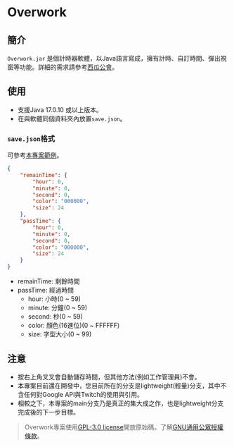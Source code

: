 # Overwork

## 簡介
`Overwork.jar` 是個計時器軟體，以Java語言寫成，擁有計時、自訂時間、彈出視窗等功能。詳細的需求請參考[西瓜公會](https://discord.com/channels/495159997206888448/1288354364636794941/1288354715838582784)。

## 使用
- 支援Java 17.0.10 或以上版本。
- 在與軟體同個資料夾內放置`save.json`。
### `save.json`格式
可參考[本專案範例](https://github.com/AlexCai2019/Overwork/blob/lightweight/save.json)。
```json
{
	"remainTime": {
		"hour": 0,
		"minute": 0,
		"second": 0,
		"color": "000000",
		"size": 24
	},
	"passTime": {
		"hour": 0,
		"minute": 0,
		"second": 0,
		"color": "000000",
		"size": 24
	}
}
```
- remainTime: 剩餘時間
- passTime: 經過時間
    - hour: 小時(0 ~ 59)
    - minute: 分鐘(0 ~ 59)
    - second: 秒(0 ~ 59)
    - color: 顏色(16進位)(0 ~ FFFFFF)
    - size: 字型大小(0 ~ 99)

## 注意
- 按右上角叉叉會自動儲存時間，但其他方法(例如工作管理員)不會。
- 本專案目前還在開發中，您目前所在的分支是lightweight(輕量)分支，其中不含任何對Google API與Twitch的使用與引用。
- 相較之下，本專案的main分支乃是真正的集大成之作，也是lightweight分支完成後的下一步目標。

> Overwork專案使用[GPL-3.0 license](https://github.com/AlexCai2019/Overwork/blob/lightweight/LICENCE)開放原始碼。了解[GNU通用公眾授權條款](https://zh.wikipedia.org/zh-tw/GNU%E9%80%9A%E7%94%A8%E5%85%AC%E5%85%B1%E8%AE%B8%E5%8F%AF%E8%AF%81)。
